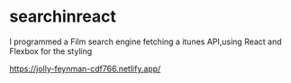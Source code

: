 # searchinreact
I programmed a Film search engine fetching a itunes API,using React and Flexbox for the styling

https://jolly-feynman-cdf766.netlify.app/
